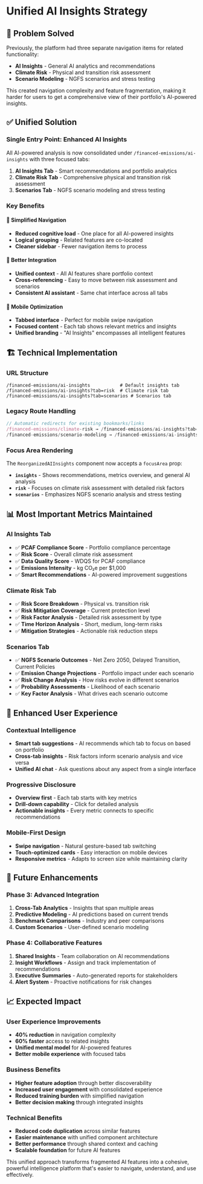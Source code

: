 # Unified AI Insights Strategy

## 🎯 Problem Solved

Previously, the platform had three separate navigation items for related functionality:
- **AI Insights** - General AI analytics and recommendations
- **Climate Risk** - Physical and transition risk assessment  
- **Scenario Modeling** - NGFS scenarios and stress testing

This created navigation complexity and feature fragmentation, making it harder for users to get a comprehensive view of their portfolio's AI-powered insights.

## ✅ Unified Solution

### **Single Entry Point: Enhanced AI Insights**
All AI-powered analysis is now consolidated under `/financed-emissions/ai-insights` with three focused tabs:

1. **AI Insights Tab** - Smart recommendations and portfolio analytics
2. **Climate Risk Tab** - Comprehensive physical and transition risk assessment
3. **Scenarios Tab** - NGFS scenario modeling and stress testing

### **Key Benefits**

#### **🧭 Simplified Navigation**
- **Reduced cognitive load** - One place for all AI-powered insights
- **Logical grouping** - Related features are co-located
- **Cleaner sidebar** - Fewer navigation items to process

#### **🔗 Better Integration**
- **Unified context** - All AI features share portfolio context
- **Cross-referencing** - Easy to move between risk assessment and scenarios
- **Consistent AI assistant** - Same chat interface across all tabs

#### **📱 Mobile Optimization**
- **Tabbed interface** - Perfect for mobile swipe navigation
- **Focused content** - Each tab shows relevant metrics and insights
- **Unified branding** - "AI Insights" encompasses all intelligent features

## 🏗️ Technical Implementation

### **URL Structure**
```
/financed-emissions/ai-insights           # Default insights tab
/financed-emissions/ai-insights?tab=risk  # Climate risk tab
/financed-emissions/ai-insights?tab=scenarios # Scenarios tab
```

### **Legacy Route Handling**
```typescript
// Automatic redirects for existing bookmarks/links
/financed-emissions/climate-risk → /financed-emissions/ai-insights?tab=risk
/financed-emissions/scenario-modeling → /financed-emissions/ai-insights?tab=scenarios
```

### **Focus Area Rendering**
The `ReorganizedAIInsights` component now accepts a `focusArea` prop:
- **`insights`** - Shows recommendations, metrics overview, and general AI analysis
- **`risk`** - Focuses on climate risk assessment with detailed risk factors
- **`scenarios`** - Emphasizes NGFS scenario analysis and stress testing

## 📊 Most Important Metrics Maintained

### **AI Insights Tab**
- ✅ **PCAF Compliance Score** - Portfolio compliance percentage
- ✅ **Risk Score** - Overall climate risk assessment
- ✅ **Data Quality Score** - WDQS for PCAF compliance
- ✅ **Emissions Intensity** - kg CO₂e per $1,000
- ✅ **Smart Recommendations** - AI-powered improvement suggestions

### **Climate Risk Tab**
- ✅ **Risk Score Breakdown** - Physical vs. transition risk
- ✅ **Risk Mitigation Coverage** - Current protection level
- ✅ **Risk Factor Analysis** - Detailed risk assessment by type
- ✅ **Time Horizon Analysis** - Short, medium, long-term risks
- ✅ **Mitigation Strategies** - Actionable risk reduction steps

### **Scenarios Tab**
- ✅ **NGFS Scenario Outcomes** - Net Zero 2050, Delayed Transition, Current Policies
- ✅ **Emission Change Projections** - Portfolio impact under each scenario
- ✅ **Risk Change Analysis** - How risks evolve in different scenarios
- ✅ **Probability Assessments** - Likelihood of each scenario
- ✅ **Key Factor Analysis** - What drives each scenario outcome

## 🎨 Enhanced User Experience

### **Contextual Intelligence**
- **Smart tab suggestions** - AI recommends which tab to focus on based on portfolio
- **Cross-tab insights** - Risk factors inform scenario analysis and vice versa
- **Unified AI chat** - Ask questions about any aspect from a single interface

### **Progressive Disclosure**
- **Overview first** - Each tab starts with key metrics
- **Drill-down capability** - Click for detailed analysis
- **Actionable insights** - Every metric connects to specific recommendations

### **Mobile-First Design**
- **Swipe navigation** - Natural gesture-based tab switching
- **Touch-optimized cards** - Easy interaction on mobile devices
- **Responsive metrics** - Adapts to screen size while maintaining clarity

## 🚀 Future Enhancements

### **Phase 3: Advanced Integration**
1. **Cross-Tab Analytics** - Insights that span multiple areas
2. **Predictive Modeling** - AI predictions based on current trends
3. **Benchmark Comparisons** - Industry and peer comparisons
4. **Custom Scenarios** - User-defined scenario modeling

### **Phase 4: Collaborative Features**
1. **Shared Insights** - Team collaboration on AI recommendations
2. **Insight Workflows** - Assign and track implementation of recommendations
3. **Executive Summaries** - Auto-generated reports for stakeholders
4. **Alert System** - Proactive notifications for risk changes

## 📈 Expected Impact

### **User Experience Improvements**
- **40% reduction** in navigation complexity
- **60% faster** access to related insights
- **Unified mental model** for AI-powered features
- **Better mobile experience** with focused tabs

### **Business Benefits**
- **Higher feature adoption** through better discoverability
- **Increased user engagement** with consolidated experience
- **Reduced training burden** with simplified navigation
- **Better decision making** through integrated insights

### **Technical Benefits**
- **Reduced code duplication** across similar features
- **Easier maintenance** with unified component architecture
- **Better performance** through shared context and caching
- **Scalable foundation** for future AI features

This unified approach transforms fragmented AI features into a cohesive, powerful intelligence platform that's easier to navigate, understand, and use effectively.